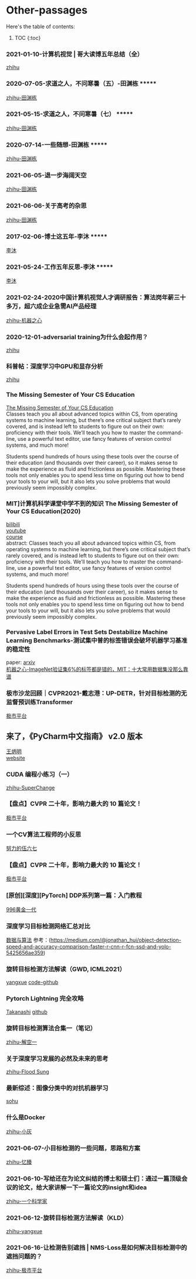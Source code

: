 # Other-passages

Here's the table of contents:

1. TOC
{:toc}


### 2021-01-10-计算机视觉 | 哥大读博五年总结（全）    
[zhihu](https://zhuanlan.zhihu.com/p/338193330)  

### 2020-07-05-求道之人，不问寒暑（五）-田渊栋 *****
[zhihu-田渊栋](https://zhuanlan.zhihu.com/p/156750846)    

### 2021-05-15-求道之人，不问寒暑（七） *****
[zhihu-田渊栋](https://zhuanlan.zhihu.com/p/372521032)  

### 2020-07-14-一些随想-田渊栋 *****
[zhihu-田渊栋](https://zhuanlan.zhihu.com/p/159327753)  

### 2021-06-05-退一步海阔天空
[zhihu-田渊栋](https://zhuanlan.zhihu.com/p/377866405)

### 2021-06-06-关于高考的杂思
[zhihu-田渊栋](https://zhuanlan.zhihu.com/p/378250408)

### 2017-02-06-博士这五年-李沐 *****
[李沐](https://zhuanlan.zhihu.com/p/25099638)

### 2021-05-24-工作五年反思-李沐 *****
[李沐](https://zhuanlan.zhihu.com/p/374777591)

### 2021-02-24-2020中国计算机视觉人才调研报告：算法岗年薪三十多万，超六成企业急需AI产品经理  
[zhihu-机器之心](https://zhuanlan.zhihu.com/p/352546641)  

### 2020-12-01-adversarial training为什么会起作用？  
[zhihu](https://www.zhihu.com/question/325207094)  



### 科普帖：深度学习中GPU和显存分析
[zhihu](https://zhuanlan.zhihu.com/p/31558973)  

### The Missing Semester of Your CS Education
[The Missing Semester of Your CS Education](https://missing.csail.mit.edu/)  
Classes teach you all about advanced topics within CS, from operating systems to machine learning, but there’s one critical subject that’s rarely covered, and is instead left to students to figure out on their own: proficiency with their tools. We’ll teach you how to master the command-line, use a powerful text editor, use fancy features of version control systems, and much more!  

Students spend hundreds of hours using these tools over the course of their education (and thousands over their career), so it makes sense to make the experience as fluid and frictionless as possible. Mastering these tools not only enables you to spend less time on figuring out how to bend your tools to your will, but it also lets you solve problems that would previously seem impossibly complex.  

### MIT]计算机科学课堂中学不到的知识 The Missing Semester of Your CS Education(2020)  
[bilibili](https://www.bilibili.com/video/BV1x7411H7wa?from=search&seid=11160466911506792407)  
[youtube](https://www.youtube.com/playlist?list=PLyzOVJj3bHQuloKGG59rS43e29ro7I57J)  
[course](https://missing.csail.mit.edu/)  
abstract: Classes teach you all about advanced topics within CS, from operating systems to machine learning, but there’s one critical subject that’s rarely covered, and is instead left to students to figure out on their own: proficiency with their tools. We’ll teach you how to master the command-line, use a powerful text editor, use fancy features of version control systems, and much more!  

Students spend hundreds of hours using these tools over the course of their education (and thousands over their career), so it makes sense to make the experience as fluid and frictionless as possible. Mastering these tools not only enables you to spend less time on figuring out how to bend your tools to your will, but it also lets you solve problems that would previously seem impossibly complex.  

### Pervasive Label Errors in Test Sets Destabilize Machine Learning Benchmarks-测试集中普的标签错误会破坏机器学习基准的稳定性  
paper: [arxiv](https://arxiv.org/abs/2103.14749)  
[机器之心-ImageNet验证集6%的标签都是错的，MIT：十大常用数据集没那么靠谱](https://mp.weixin.qq.com/s/hvdCWypuW00Tv_5aKhYGZA)  

### 极市沙龙回顾｜CVPR2021-戴志港：UP-DETR，针对目标检测的无监督预训练Transformer  
[极市平台](https://zhuanlan.zhihu.com/p/363127102)  

## 来了，《PyCharm中文指南》 v2.0 版本  
[王炳明](https://zhuanlan.zhihu.com/p/360654833)  
[website](http://pycharm.iswbm.com/zh_CN/win/)  

### CUDA 编程小练习（一）  
[zhihu-SuperChange](https://zhuanlan.zhihu.com/p/360897341)  

### 【盘点】CVPR 二十年，影响力最大的 10 篇论文！  
[极市平台](https://zhuanlan.zhihu.com/p/364475835)  

### 一个CV算法工程师的小反思  
[努力的伍六七](https://zhuanlan.zhihu.com/p/363354912)  

### 【盘点】CVPR 二十年，影响力最大的 10 篇论文！  
[极市平台](https://zhuanlan.zhihu.com/p/364475835)  

### [原创][深度][PyTorch] DDP系列第一篇：入门教程  
[996黄金一代](https://zhuanlan.zhihu.com/p/178402798)  

### 深度学习目标检测网络汇总对比
[数据与算法](https://shartoo.github.io/2019/01/03/obj_detect_summary/)
参考：(https://medium.com/@jonathan_hui/object-detection-speed-and-accuracy-comparison-faster-r-cnn-r-fcn-ssd-and-yolo-5425656ae359)

### 旋转目标检测方法解读（GWD, ICML2021）
[yangxue](https://zhuanlan.zhihu.com/p/372357305)
[code-github](https://github.com/yangxue0827/RotationDetection)

### Pytorch Lightning 完全攻略
[Takanashi](https://zhuanlan.zhihu.com/p/353985363)
[github](https://github.com/miracleyoo/pytorch-lightning-template)

### 旋转目标检测算法合集一（笔记）
[zhihu-解空一](https://zhuanlan.zhihu.com/p/190172103)

### 关于深度学习发展的必然及未来的思考
[zhihu-Flood Sung](https://zhuanlan.zhihu.com/p/375226190)

### 最新综述：图像分类中的对抗机器学习  
[sohu](https://www.sohu.com/a/428123583_500659)

### 什么是Docker
[zhihu-小灰](https://zhuanlan.zhihu.com/p/187505981)

### 2021-06-07-小目标检测的一些问题，思路和方案
[zhihu-忆臻](https://zhuanlan.zhihu.com/p/3784207341)

### 2021-06-10-写给还在为论文纠结的博士和硕士们：通过一篇顶级会议的论文，给大家讲解一下一篇论文的insight和idea
[zhihu-一个科学家](https://zhuanlan.zhihu.com/p/377994641)

### 2021-06-12-旋转目标检测方法解读（KLD）
[zhihu-yangxue](https://zhuanlan.zhihu.com/p/380016283)

### 2021-06-16-让检测告别遮挡 | NMS-Loss是如何解决目标检测中的遮挡问题的？
[zhihu-极市平台](https://zhuanlan.zhihu.com/p/380755057)